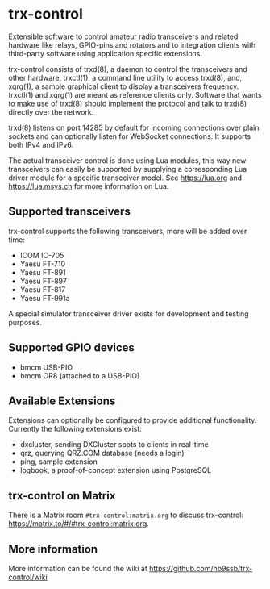 # trx-control

Extensible software to control amateur radio transceivers and related hardware
like relays, GPIO-pins and rotators and to integration clients with third-party
software using application specific extensions.

trx-control consists of trxd(8), a daemon to control the transceivers and
other hardware, trxctl(1), a command line utility to access trxd(8), and,
xqrg(1), a sample graphical client to display a transceivers frequency.
trxctl(1) and xqrg(1) are meant as reference clients only.
Software that wants to make use of trxd(8) should implement the protocol
and talk to trxd(8) directly over the network.

trxd(8) listens on port 14285 by default for incoming connections over
plain sockets and can optionally listen for WebSocket connections. It supports
both IPv4 and IPv6.

The actual transceiver control is done using Lua modules, this way new
transceivers can easily be supported by supplying a corresponding Lua driver
module for a specific transceiver model. See https://lua.org and
https://lua.msys.ch for more information on Lua.

## Supported transceivers

trx-control supports the following transceivers, more will be added over time:

* ICOM IC-705
* Yaesu FT-710
* Yaesu FT-891
* Yaesu FT-897
* Yaesu FT-817
* Yaesu FT-991a

A special simulator transceiver driver exists for development and testing
purposes.

## Supported GPIO devices

* bmcm USB-PIO
* bmcm OR8 (attached to a USB-PIO)

## Available Extensions

Extensions can optionally be configured to provide additional functionality.
Currently the following extensions exist:

* dxcluster, sending DXCluster spots to clients in real-time
* qrz, querying QRZ.COM database (needs a login)
* ping, sample extension
* logbook, a proof-of-concept extension using PostgreSQL

## trx-control on Matrix

There is a Matrix room ``#trx-control:matrix.org`` to discuss trx-control:
https://matrix.to/#/#trx-control:matrix.org.

## More information

More information can be found the wiki at
https://github.com/hb9ssb/trx-control/wiki
